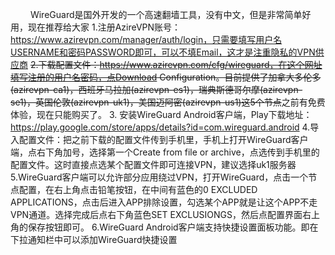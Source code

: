 
&emsp;&emsp; WireGuard是国外开发的一个高速翻墙工具，没有中文，但是非常简单好用，现在推荐给大家
1.注册AzireVPN账号：https://www.azirevpn.com/manager/auth/login，只需要填写用户名USERNAME和密码PASSWORD即可，可以不填Email，这才是注重隐私的VPN供应商
~~2.下载配置文件：https://www.azirevpn.com/cfg/wireguard，在这个网址填写注册的用户名密码，点Download Configuration。目前提供了加拿大多伦多(azirevpn-ca1)，西班牙马拉加(azirevpn-es1)，瑞典斯德哥尔摩(azirevpn-se1)，英国伦敦(azirevpn-uk1)，美国迈阿密(azirevpn-us1)这5个节点~~之前有免费体验，现在只能购买了。
<escape><!-- more --></escape>
3.
安装WireGuard Android客户端，Play下载地址：https://play.google.com/store/apps/details?id=com.wireguard.android
4.导入配置文件：把之前下载的配置文件传到手机里，手机上打开WireGuard客户端，点右下角加号，选择第一个Create from file or archive，点选传到手机里的配置文件。这时直接点选某个配置文件即可连接VPN，建议选择uk1服务器
5.WireGuard客户端可以允许部分应用绕过VPN，打开WireGuard，点击一个节点配置，在右上角点击铅笔按钮，在中间有蓝色的0 EXCLUDED APPLICATIONS，点击后进入APP排除设置，勾选某个APP就是让这个APP不走VPN通道。选择完成后点右下角蓝色SET EXCLUSIONGS，然后点配置界面右上角的保存按钮即可。
6.WireGuard Android客户端支持快捷设置面板功能。即在下拉通知栏中可以添加WireGuard快捷设置